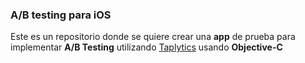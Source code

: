 ### A/B testing para iOS


Este es un repositorio donde se quiere crear una __app__ de prueba para implementar __A/B Testing__ utilizando [Taplytics](https://taplytics.com/docs/ios-sdk/getting-started) usando __Objective-C__

